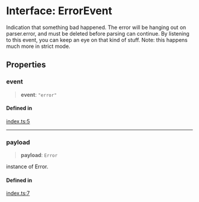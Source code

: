 # Interface: ErrorEvent

Indication that something bad happened. The error will be hanging out on parser.error, and must be deleted before parsing can continue. By listening to this event, you can keep an eye on that kind of stuff. Note: this happens much more in strict mode.

## Properties

### event

> **event**: `"error"`

#### Defined in

[index.ts:5](https://github.com/johnsonjo4531/xml-to-json-webstream/blob/fd588757886c9248e940517cc56136cf677a6ed7/src/index.ts#L5)

***

### payload

> **payload**: `Error`

instance of Error.

#### Defined in

[index.ts:7](https://github.com/johnsonjo4531/xml-to-json-webstream/blob/fd588757886c9248e940517cc56136cf677a6ed7/src/index.ts#L7)
